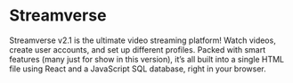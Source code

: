 # Streamverse
Streamverse v2.1 is the ultimate video streaming platform! Watch videos, create user accounts, and set up different profiles. Packed with smart features (many just for show in this version), it’s all built into a single HTML file using React and a JavaScript SQL database, right in your browser.
